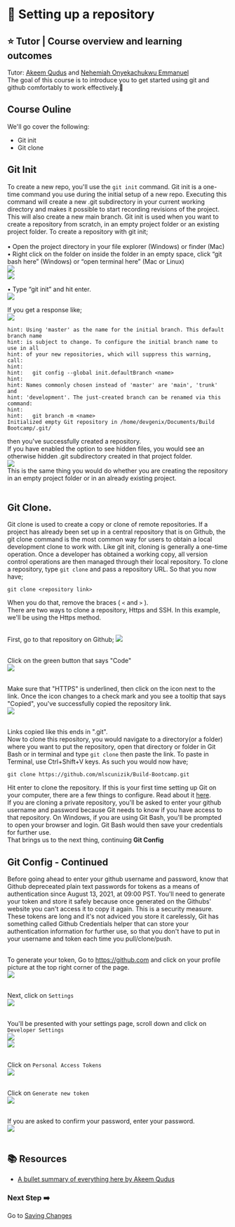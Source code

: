 # :flags: Setting up a repository

## :star: Tutor | Course overview and learning outcomes 

Tutor: [Akeem Qudus](https://github.com/holytech) and [Nehemiah Onyekachukwu Emmanuel](https://github.com/devgenix)<br>
The goal of this course is to introduce you to get started using git and github comfortably to work effectively.🚀

## Course Ouline
We'll go cover the following:
- Git init
- Git clone

## Git Init
To create a new repo, you'll use the ```git init``` command. Git init is a one-time command you use during the initial setup of a new repo. Executing this command will create a new .git subdirectory in your current working directory and makes it possible to start recording revisions of the project. This will also create a new main branch. Git init is used when you want to create a repository from scratch, in an empty project folder or an existing project folder. To create a repository with git init; <br><br>
• Open the project directory in
your file explorer (Windows) or finder
(Mac)
• Right click on the folder on inside the folder in an empty space, click “git bash
here” (Windows) or “open terminal here” (Mac or Linux)<br>
<img src="https://github.com/devgenix/Photo-Backup/blob/main/Build%20Bootcamp/Screenshot%20from%202022-04-05%2013-20-31.png?raw=true" /><br>
<img src="https://github.com/devgenix/Photo-Backup/blob/main/Build%20Bootcamp/folder%20empty.png?raw=true" /><br>

• Type “git init” and hit enter.<br>
<img src="https://github.com/devgenix/Photo-Backup/blob/main/Build%20Bootcamp/Screenshot%20from%202022-04-05%2013-22-05.png?raw=true" /><br>

If you get a response like;<br>
<img src="https://github.com/devgenix/Photo-Backup/blob/main/Build%20Bootcamp/Screenshot%20from%202022-04-05%2013-22-13.png?raw=true" />
```
hint: Using 'master' as the name for the initial branch. This default branch name
hint: is subject to change. To configure the initial branch name to use in all
hint: of your new repositories, which will suppress this warning, call:
hint: 
hint: 	git config --global init.defaultBranch <name>
hint: 
hint: Names commonly chosen instead of 'master' are 'main', 'trunk' and
hint: 'development'. The just-created branch can be renamed via this command:
hint: 
hint: 	git branch -m <name>
Initialized empty Git repository in /home/devgenix/Documents/Build Bootcamp/.git/
``` 
then you've successfully created a repository.<br>
If you have enabled the option to see hidden files, you would see an otherwise hidden .git subdirectory created in that project folder.<br>
<img src="https://github.com/devgenix/Photo-Backup/blob/main/Build%20Bootcamp/Screenshot%20from%202022-04-05%2013-22-33.png?raw=true" /><br>
This is the same thing you would do whether you are creating the repository in an empty project folder or in an already existing project.<br><br>

## Git Clone.
Git clone is used to create a copy or clone of remote repositories. If a project has already been set up in a central repository that is on Github, the git clone command is the most common way for users to obtain a local development clone to work with. Like git init, cloning is generally a one-time operation. Once a developer has obtained a working copy, all version control operations are then managed through their local repository. To clone a repository, type ```git clone``` and pass a repository URL. So that you now have;<br>
```
git clone <repository link>
```

When you do that, remove the braces ( ```<``` and ```>``` ).<br>
There are two ways to clone a repository, Https and SSH. In this example, we'll be using the Https method.<br><br>

First, go to that repository on Github;
<img src="https://github.com/devgenix/Photo-Backup/blob/main/Build%20Bootcamp/git%20clone%201.png?raw=true" /><br><br>

Click on the green button that says "Code"<br>
<img src="https://github.com/devgenix/Photo-Backup/blob/main/Build%20Bootcamp/git%20clone%202.png?raw=true" /><br><br>

Make sure that "HTTPS" is underlined, then click on the icon next to the link. Once the icon changes to a check mark and you see a tooltip that says "Copied", you've successfully copied the repository link. <br>
<img src="https://github.com/devgenix/Photo-Backup/blob/main/Build%20Bootcamp/git%20clone%204.png?raw=true" /><br><br>

Links copied like this ends in ".git".<br>
Now to clone this repository, you would navigate to a directory(or a folder) where you want to put the repository, open that directory or folder in Git Bash or in terminal and type ```git clone``` then paste the link. To paste in Terminal, use Ctrl+Shift+V keys. As such you would now have;
```
git clone https://github.com/mlscunizik/Build-Bootcamp.git
```
Hit enter to clone the repository. If this is your first time setting up Git on your computer, there are a few things to configure. Read about it [here](./1_setting_up_git.md). <br>
If you are cloning a private repository, you'll be asked to enter your github username and password because Git needs to know if you have access to that repository. On Windows, if you are using Git Bash, you'll be prompted to open your browser and login. Git Bash would then save your credentials for further use. <br>
That brings us to the next thing, continuing **Git Config**<br>

## Git Config - Continued

Before going ahead to enter your github username and password, know that Github depreceated plain text passwords for tokens as a means of authentication since August 13, 2021, at 09:00 PST. You'll need to generate your token and store it safely because once generated on the Githubs' website you can't access it to copy it again. This is a security measure.<br>
These tokens are long and it's not adviced you store it carelessly, Git has something called Github Credentials helper that can store your authentication information for further use, so that you don't have to put in your username and token each time you pull/clone/push.<br><br>

To generate your token, Go to https://github.com and click on your profile picture at the top right corner of the page. <br>
<img src="https://github.com/devgenix/Photo-Backup/blob/main/Build%20Bootcamp/Screenshot%20from%202022-04-05%2011-28-51.png?raw=true" /><br><br>

Next, click on ```Settings```<br>
<img src="https://github.com/devgenix/Photo-Backup/blob/main/Build%20Bootcamp/Screenshot%20from%202022-04-05%2011-28-57.png?raw=true" /><br><br>

You'll be presented with your settings page, scroll down and click on ```Developer Settings```<br>
<img src="https://github.com/devgenix/Photo-Backup/blob/main/Build%20Bootcamp/Screenshot%20from%202022-04-05%2011-29-33.png?raw=true" /><br>
<img src="https://github.com/devgenix/Photo-Backup/blob/main/Build%20Bootcamp/Screenshot%20from%202022-04-05%2011-29-41.png?raw=true" /><br><br>

Click on ```Personal Access Tokens```<br>
<img src="https://github.com/devgenix/Photo-Backup/blob/main/Build%20Bootcamp/Screenshot%20from%202022-04-05%2011-30-22.png?raw=true" /><br><br>

Click on ```Generate new token```<br>
<img src="https://github.com/devgenix/Photo-Backup/blob/main/Build%20Bootcamp/Screenshot%20from%202022-04-05%2011-30-34.png?raw=true" /><br><br>

If you are asked to confirm your password, enter your password.<br>
<img src="https://github.com/devgenix/Photo-Backup/blob/main/Build%20Bootcamp/Screenshot%20from%202022-04-05%2011-30-40.png?raw=true" /><br><br>




## 📚  Resources 
* [A bullet summary of everything here by Akeem Qudus](https://docs.google.com/presentation/d/1K_Fj9X1VdctS1RVYVdldnx0yh1n5YaPpYCPgiFDuZCg/edit?usp=sharing) 

### Next Step :arrow_right:
Go to [Saving Changes](./2_Saving_changes.md)
